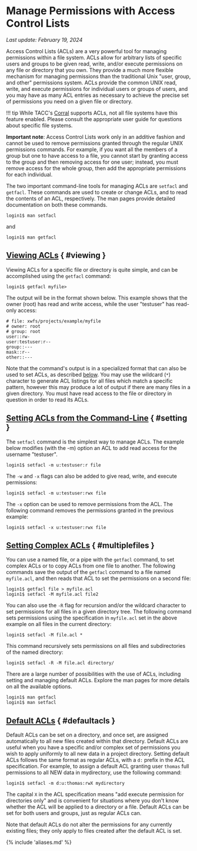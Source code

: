 # Manage Permissions with Access Control Lists
*Last update: February 19, 2024* 

Access Control Lists (ACLs) are a very powerful tool for managing permissions within a file system. ACLs allow for arbitrary lists of specific users and groups to be given read, write, and/or execute permissions on any file or directory that you own. They provide a much more flexible mechanism for managing permissions than the traditional Unix "user, group, and other" permissions system.  ACLs provide the common UNIX read, write, and execute permissions for individual users or groups of users, and you may have as many ACL entries as necessary to achieve the precise set of permissions you need on a given file or directory. 

!!! tip
	While TACC's <a href="../../hpc/corral">Corral</a> supports ACLs, not all file systems have this feature enabled. Please consult the appropriate user guide for questions about specific file systems.

**Important note**: Access Control Lists work only in an additive fashion and cannot be used to remove permissions granted through the regular UNIX permissions commands. For example, if you want all the members of a group but one to have access to a file, you cannot start by granting access to the group and then removing access for one user; instead, you must remove access for the whole group, then add the appropriate permissions for each individual. 

The two important command-line tools for managing ACLs are `setfacl` and `getfacl`. These commands are used to create or change ACLs, and to read the contents of an ACL, respectively. The man pages provide detailed documentation on both these commands. 

```cmd-line
login1$ man setfacl
```

and

```cmd-line
login1$ man getfacl
```

## [Viewing ACLs](#viewing) { #viewing }

Viewing ACLs for a specific file or directory is quite simple, and can be accomplished using the `getfacl` command:

```cmd-line
login1$ getfacl myfile>
```

The output will be in the format shown below.  This example shows that the owner (root) has read and write access, while the user "testuser" has read-only access:

	# file: xwfs/projects/example/myfile
	# owner: root
	# group: root
	user::rw-
	user:testuser:r--
	group::---
	mask::r--
	other::---

Note that the command's output is in a specialized format that can also be used to set ACLs, as described [below](#multiplefiles).  You may use the wildcard (`*`) character to generate ACL listings for all files which match a specific pattern, however this may produce a lot of output if there are many files in a given directory. You must have read access to the file or directory in question in order to read its ACLs.

## [Setting ACLs from the Command-Line](#setting) { #setting }

The `setfacl` command is the simplest way to manage ACLs. The example below modifies (with the -m) option an ACL to add read access for the username "testuser". 

```cmd-line
login1$ setfacl -m u:testuser:r file
```

The `-w` and `-x` flags can also be added to give read, write, and execute permissions:

```cmd-line
login1$ setfacl -m u:testuser:rwx file
```

The `-x` option can be used to remove permissions from the ACL. The following command removes the permissions granted in the previous example:

```cmd-line
login1$ setfacl -x u:testuser:rwx file
```


## [Setting Complex ACLs](#multiplefiles) { #multiplefiles }

You can use a named file, or a pipe with the `getfacl` command, to set complex ACLs or to copy ACLs from one file to another. The following commands save the output of the `getfacl` command to a file named `myfile.acl`, and then reads that ACL to set the permissions on a second file:

```cmd-line
login1$ getfacl file > myfile.acl
login1$ setfacl -M myfile.acl file2
```

You can also use the `-R` flag for recursion and/or the wildcard character to set permissions for all files in a given directory tree.  The following command sets permissions using the specification in `myfile.acl` set in the above example on all files in the current directory:

```cmd-line
login1$ setfacl -M file.acl *
```

This command  recursively sets permissions on all files and subdirectories of the named directory:

```cmd-line
login1$ setfacl -R -M file.acl directory/
```

There are a large number of possibilities with the use of ACLs, including setting and managing default ACLs. Explore the man pages for more details on all the available options.

```cmd-line
login1$ man getfacl
login1$ man setfacl
```

## [Default ACLs](#defaultacls) { #defaultacls }

Default ACLs can be set on a directory, and once set, are assigned automatically to all new files created within that directory. Default ACLs are useful when you have a specific and/or complex set of permissions you wish to apply uniformly to all new data in a project directory. Setting default ACLs follows the same format as regular ACLs, with a `d:` prefix in the ACL specification. For example, to assign a default ACL granting user `thomas` full permissions to all NEW data in mydirectory, use the following command:

```cmd-line
login1$ setfacl -m d:u:thomas:rwX mydirectory
```

The capital `X` in the ACL specification means "add execute permission for directories only" and is convenient for situations where you don't know whether the ACL will be applied to a directory or a file. Default ACLs can be set for both users and groups, just as regular ACLs can.

Note that default ACLs do not alter the permissions for any currently existing files; they only apply to files created after the default ACL is set.


<!-- ## [References](#refs) { #refs } -->

<!-- * [iRODS at TACC](../../software/irods) -->

{% include 'aliases.md' %}
